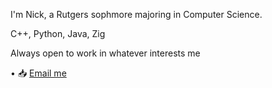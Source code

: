
I'm Nick, a Rutgers sophmore majoring in Computer Science.

C++, Python, Java, Zig

Always open to work in whatever interests me

• 📥 [Email me](mailto:nickk@tuta.com)
